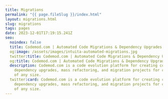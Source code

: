 ```yaml
---
title: Migrations
permalink: "{{ page.fileSlug }}/index.html"
layout: migrations.html
slug: migrations
tags: pages
date: 2023-12-01T17:19:15.241Z
seo:
  noindex: false
  title: Codemod.com | Automated Code Migrations & Dependency Upgrades
  og:image: /assets/images/intuita-automated-migrations.jpg
  twitter:title: Codemod.com | Automated Code Migrations & Dependency Upgrades
  og:title: Codemod.com | Automated Code Migrations & Dependency Upgrades
  description: Codemod.com is a code evolution platform for creating codemods & doing
    dependency upgrades, mass refactoring, and migration projects for codebases
    of any size.
  twitter:card: Codemod.com is a code evolution platform for creating codemods & doing
    dependency upgrades, mass refactoring, and migration projects for codebases
    of any size.
---
```

